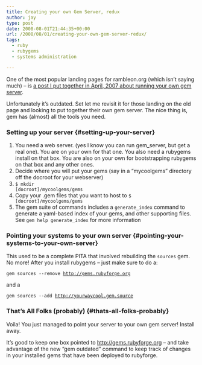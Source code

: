 ```yaml
---
title: Creating your own Gem Server, redux
author: jay
type: post
date: 2008-08-01T21:44:35+00:00
url: /2008/08/01/creating-your-own-gem-server-redux/
tags:
  - ruby
  - rubygems
  - systems administration

---
```

One of the most popular landing pages for rambleon.org (which isn’t saying much) &#8211; is [a post I put together in April, 2007 about running your own gem server][1].

Unfortunately it’s outdated. Set let me revisit it for those landing on the old page and looking to put together their own gem server. The nice thing is, gem has (almost) all the tools you need.

### Setting up your server {#setting-up-your-server}

  1. You need a web server. (yes I know you can run gem_server, but get a real one). You are on your own for that one. You also need a rubygems install on that box. You are also on your own for bootstrapping rubygems on that box and any other ones.
  2. Decide where you will put your gems (say in a “mycoolgems” directory off the docroot for your webserver)
  3. <code class="highlighter-rouge">$ mkdir [docroot]/mycoolgems/gems</code>
  4. Copy your .gem files that you want to host to <code class="highlighter-rouge">$ [docroot]/mycoolgems/gems</code>
  5. The gem suite of commands includes a <code class="highlighter-rouge">generate_index</code> command to generate a yaml-based index of your gems, and other supporting files. See <code class="highlighter-rouge">gem help generate_index</code> for more information

### Pointing your systems to your own server {#pointing-your-systems-to-your-own-server}

This used to be a complete PITA that involved rebuilding the <code class="highlighter-rouge">sources</code> gem. No more! After you install rubygems &#8211; just make sure to do a:

<code class="highlighter-rouge">gem sources --remove http://gems.rubyforge.org</code>

and a

<code class="highlighter-rouge">gem sources --add http://yourwaycool.gem.source</code>

### That’s All Folks (probably) {#thats-all-folks-probably}

Voila! You just managed to point your server to your own gem server! Install away.

It’s good to keep one box pointed to http://gems.rubyforge.org &#8211; and take advantage of the new “gem outdated” command to keep track of changes in your installed gems that have been deployed to rubyforge.

 [1]: /2007/04/19/creating-your-own-gem-server/